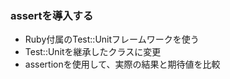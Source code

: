 ### assertを導入する
* Ruby付属のTest::Unitフレームワークを使う
 * Test::Unitを継承したクラスに変更
* assertionを使用して、実際の結果と期待値を比較
